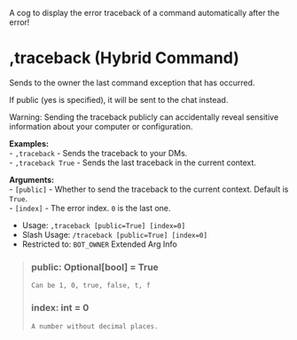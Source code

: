 A cog to display the error traceback of a command automatically after the error!

# ,traceback (Hybrid Command)
Sends to the owner the last command exception that has occurred.<br/>

If public (yes is specified), it will be sent to the chat instead.<br/>

Warning: Sending the traceback publicly can accidentally reveal sensitive information about your computer or configuration.<br/>

**Examples:**<br/>
    - `,traceback` - Sends the traceback to your DMs.<br/>
    - `,traceback True` - Sends the last traceback in the current context.<br/>

**Arguments:**<br/>
    - `[public]` - Whether to send the traceback to the current context. Default is `True`.<br/>
    - `[index]`  - The error index. `0` is the last one.<br/>
 - Usage: `,traceback [public=True] [index=0]`
 - Slash Usage: `/traceback [public=True] [index=0]`
 - Restricted to: `BOT_OWNER`
Extended Arg Info
> ### public: Optional[bool] = True
> ```
> Can be 1, 0, true, false, t, f
> ```
> ### index: int = 0
> ```
> A number without decimal places.
> ```
